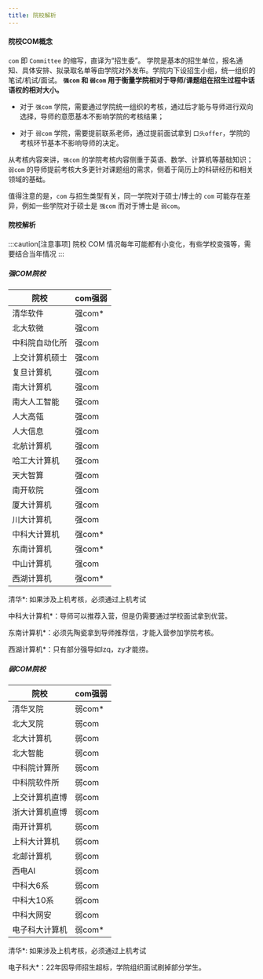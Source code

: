 ```yaml
---
title: 院校解析
---
```


#### 院校COM概念

`com` 即 `Committee` 的缩写，直译为“招生委”。
学院是基本的招生单位，报名通知、具体安排、拟录取名单等由学院对外发布。学院内下设招生小组，统一组织的笔试/机试/面试。
**`强com` 和 `弱com` 用于衡量学院相对于导师/课题组在招生过程中话语权的相对大小。**

- 对于 `强com` 学院，需要通过学院统一组织的考核，通过后才能与导师进行双向选择，导师的意愿基本不影响学院的考核结果；

- 对于 `弱com` 学院，需要提前联系老师，通过提前面试拿到 `口头offer`，学院的考核环节基本不影响导师的决定。

从考核内容来讲，`强com` 的学院考核内容侧重于英语、数学、计算机等基础知识；`弱com` 的导师提前考核大多更针对课题组的需求，侧着于简历上的科研经历和相关领域的基础。

值得注意的是，`com` 与招生类型有关，同一学院对于硕士/博士的 `com` 可能存在差异，例如一些学院对于硕士是 `强com` 而对于博士是 `弱com`。

#### 院校解析

:::caution[注意事项]
院校 COM 情况每年可能都有小变化，有些学校变强等，需要结合当年情况
:::

##### 强COM院校

| 院校           | com强弱 |
| -------------- | ------- |
| 清华软件       | 强com*  |
| 北大软微       | 强com   |
| 中科院自动化所 | 强com   |
| 上交计算机硕士 | 强com   |
| 复旦计算机     | 强com   |
| 南大计算机     | 强com   |
| 南大人工智能   | 强com   |
| 人大高瓴       | 强com   |
| 人大信息       | 强com   |
| 北航计算机     | 强com   |
| 哈工大计算机   | 强com   |
| 天大智算       | 强com   |
| 南开软院       | 强com   |
| 厦大计算机     | 强com   |
| 川大计算机     | 强com   |
| 中科大计算机   | 强com*  |
| 东南计算机     | 强com*  |
| 中山计算机     | 强com   |
| 西湖计算机     | 强com*  |

清华*: 如果涉及上机考核，必须通过上机考试

中科大计算机*：导师可以推荐入营，但是仍需要通过学校面试拿到优营。

东南计算机*：必须先陶瓷拿到导师推荐信，才能入营参加学院考核。

西湖计算机*：只有部分强导如lzq，zy才能捞。

##### 弱COM院校

| 院校           | com强弱 |
| -------------- | ------- |
| 清华叉院       | 弱com*  |
| 北大叉院       | 弱com   |
| 北大计算机     | 弱com   |
| 北大智能       | 弱com   |
| 中科院计算所   | 弱com   |
| 中科院软件所   | 弱com   |
| 上交计算机直博 | 弱com   |
| 浙大计算机直博 | 弱com   |
| 南开计算机     | 弱com   |
| 上科大计算机   | 弱com   |
| 北邮计算机     | 弱com   |
| 西电AI         | 弱com   |
| 中科大6系      | 弱com   |
| 中科大10系     | 弱com   |
| 中科大网安     | 弱com   |
| 电子科大计算机 | 弱com*  |

清华*: 如果涉及上机考核，必须通过上机考试

电子科大*：22年因导师招生超标，学院组织面试刷掉部分学生。
